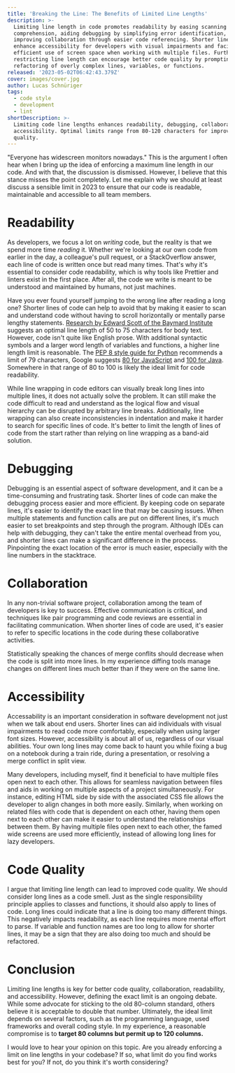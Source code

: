 ```yaml
---
title: 'Breaking the Line: The Benefits of Limited Line Lengths'
description: >-
  Limiting line length in code promotes readability by easing scanning and
  comprehension, aiding debugging by simplifying error identification, and
  improving collaboration through easier code referencing. Shorter lines also
  enhance accessibility for developers with visual impairments and facilitate
  efficient use of screen space when working with multiple files. Furthermore,
  restricting line length can encourage better code quality by prompting
  refactoring of overly complex lines, variables, or functions.
released: '2023-05-02T06:42:43.379Z'
cover: images/cover.jpg
author: Lucas Schnüriger
tags:
  - code style
  - development
  - lint
shortDescription: >-
  Limiting code line lengths enhances readability, debugging, collaboration, and
  accessibility. Optimal limits range from 80-120 characters for improved code
  quality.
---
```

"Everyone has widescreen monitors nowadays."
This is the argument I often hear when I bring up the idea of enforcing a maximum line length in our code.
And with that, the discussion is dismissed.
However, I believe that this stance misses the point completely.
Let me explain why we should at least discuss a sensible limit in 2023 to ensure that our code is readable, maintainable and accessible to all team members.

# Readability

As developers, we focus a lot on *writing* code, but the reality is that we spend more time *reading* it.
Whether we're looking at our own code from earlier in the day, a colleague's pull request, or a StackOverflow answer, each line of code is written once but read many times.
That's why it's essential to consider code readability, which is why tools like Prettier and linters exist in the first place.
After all, the code we write is meant to be understood and maintained by humans, not just machines.

Have you ever found yourself jumping to the wrong line after reading a long one?
Shorter lines of code can help to avoid that by making it easier to scan and understand code without having to scroll horizontally or mentally parse lengthy statements.
[Research by Edward Scott of the Baymard Institute](https://baymard.com/blog/line-length-readability) suggests an optimal line length of 50 to 75 characters for body text.
However, code isn't quite like English prose.
With additional syntactic symbols and a larger word length of variables and functions, a higher line length limit is reasonable.
The [PEP 8 style guide for Python](https://peps.python.org/pep-0008/#maximum-line-length) recommends a limit of 79 characters, Google suggests [80 for JavaScript](https://google.github.io/styleguide/jsguide.html#formatting-column-limit) and [100 for Java](https://google.github.io/styleguide/javaguide.html#s4.4-column-limit).
Somewhere in that range of 80 to 100 is likely the ideal limit for code readability.

While line wrapping in code editors can visually break long lines into multiple lines, it does not actually solve the problem.
It can still make the code difficult to read and understand as the logical flow and visual hierarchy can be disrupted by arbitrary line breaks.
Additionally, line wrapping can also create inconsistencies in indentation and make it harder to search for specific lines of code.
It's better to limit the length of lines of code from the start rather than relying on line wrapping as a band-aid solution.

# Debugging

Debugging is an essential aspect of software development, and it can be a time-consuming and frustrating task.
Shorter lines of code can make the debugging process easier and more efficient.
By keeping code on separate lines, it's easier to identify the exact line that may be causing issues.
When multiple statements and function calls are put on different lines, it's much easier to set breakpoints and step through the program.
Although IDEs can help with debugging, they can't take the entire mental overhead from you, and shorter lines can make a significant difference in the process. Pinpointing the exact location of the error is much easier, especially with the line numbers in the stacktrace.

# Collaboration

In any non-trivial software project, collaboration among the team of developers is key to success.
Effective communication is critical, and techniques like pair programming and code reviews are essential in facilitating communication.
When shorter lines of code are used, it's easier to refer to specific locations in the code during these collaborative activities.

Statistically speaking the chances of merge conflits should decrease when the code is split into more lines.
In my experience diffing tools manage changes on different lines much better than if they were on the same line.

# Accessibility

Accessability is an important consideration in software development not just when we talk about end users.
Shorter lines can aid individuals with visual impairments to read code more comfortably, especially when using larger font sizes.
However, accessibility is about all of us, regardless of our visual abilities.
Your own long lines may come back to haunt you while fixing a bug on a notebook during a train ride, during a presentation, or resolving a merge conflict in split view.

Many developers, including myself, find it beneficial to have multiple files open next to each other.
This allows for seamless navigation between files and aids in working on multiple aspects of a project simultaneously.
For instance, editing HTML side by side with the associated CSS file allows the developer to align changes in both more easily.
Similarly, when working on related files with code that is dependent on each other, having them open next to each other can make it easier to understand the relationships between them.
By having multiple files open next to each other, the famed wide screens are used more efficiently, instead of allowing long lines for lazy developers.

# Code Quality

I argue that limiting line length can lead to improved code quality.
We should consider long lines as a code smell.
Just as the single responsibility principle applies to classes and functions, it should also apply to lines of code.
Long lines could indicate that a line is doing too many different things.
This negatively impacts readability, as each line requires more mental effort to parse.
If variable and function names are too long to allow for shorter lines, it may be a sign that they are also doing too much and should be refactored.

# Conclusion

Limiting line lengths is key for better code quality, collaboration, readability, and accessibility.
However, defining the exact limit is an ongoing debate.
While some advocate for sticking to the old 80-column standard, others believe it is acceptable to double that number.
Ultimately, the ideal limit depends on several factors, such as the programming language, used frameworks and overall coding style.
In my experience, a reasonable compromise is to **target 80 columns but permit up to 120 columns.**

I would love to hear your opinion on this topic.
Are you already enforcing a limit on line lengths in your codebase?
If so, what limit do you find works best for you?
If not, do you think it's worth considering?
